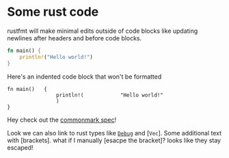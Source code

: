 # Some rust code

rustfmt will make minimal edits outside of code blocks like updating newlines after headers and before code blocks.

```rust
fn main() {
    println!("Hello world!")
}
```

Here's an indented code block that won't be formatted

    fn main()   {
                    println!(            "Hello world!"
                    )
    }

Hey check out the [commonmark spec]!

Look we can also link to rust types like [`Debug`] and [`Vec`].
Some additional text with [brackets]. what if I manually \[esacpe the bracket\]? looks like they stay escaped!

[commonmark spec]: https://spec.commonmark.org/0.30/
[a dead link]: https://this/link/isnt/used
[`Debug`]: core::fmt::Debug
